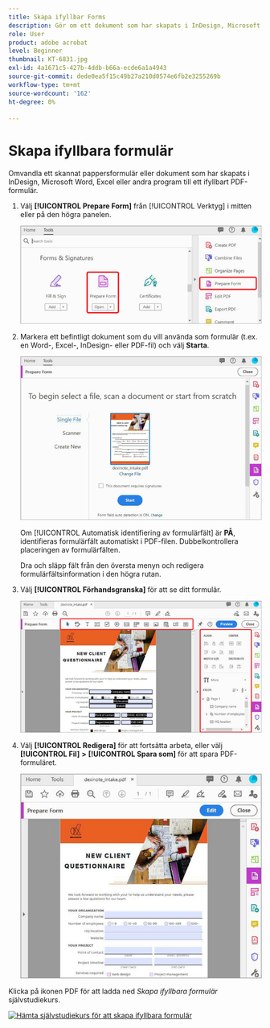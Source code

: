 ```yaml
---
title: Skapa ifyllbar Forms
description: Gör om ett dokument som har skapats i InDesign, Microsoft Word eller Excel till ett ifyllbart PDF-formulär
role: User
product: adobe acrobat
level: Beginner
thumbnail: KT-6831.jpg
exl-id: 4a1671c5-427b-4ddb-b66a-ecde6a1a4943
source-git-commit: dede0ea5f15c49b27a210d0574e6fb2e3255269b
workflow-type: tm+mt
source-wordcount: '162'
ht-degree: 0%

---
```


# Skapa ifyllbara formulär

Omvandla ett skannat pappersformulär eller dokument som har skapats i InDesign, Microsoft Word, Excel eller andra program till ett ifyllbart PDF-formulär.

1. Välj **[!UICONTROL Prepare Form]** från [!UICONTROL Verktyg] i mitten eller på den högra panelen.

   ![Formulärsteg 1](../assets/Form_1.png)

1. Markera ett befintligt dokument som du vill använda som formulär (t.ex. en Word-, Excel-, InDesign- eller PDF-fil) och välj **Starta**.

   ![Formulärsteg 2](../assets/Form_2.png)

   Om [!UICONTROL Automatisk identifiering av formulärfält] är **PÅ**, identifieras formulärfält automatiskt i PDF-filen. Dubbelkontrollera placeringen av formulärfälten.

   Dra och släpp fält från den översta menyn och redigera formulärfältsinformation i den högra rutan.

1. Välj **[!UICONTROL Förhandsgranska]** för att se ditt formulär.

   ![Formulärsteg 3](../assets/Form_3.png)

1. Välj **[!UICONTROL Redigera]** för att fortsätta arbeta, eller välj **[!UICONTROL Fil]** **>** **[!UICONTROL Spara som]** för att spara PDF-formuläret.

   ![Formulärsteg 4](../assets/Form_4.png)

Klicka på ikonen PDF för att ladda ned *Skapa ifyllbara formulär* självstudiekurs.

[![Hämta självstudiekurs för att skapa ifyllbara formulär](../assets/acrobat_PDF_96.png)](../assets/AcrobatDCForms.pdf)
